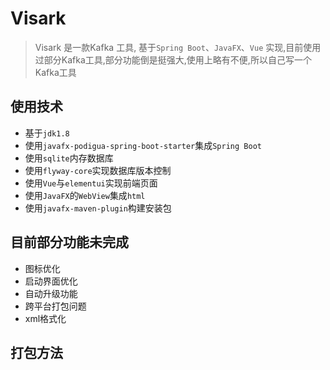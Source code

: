 # Visark

> Visark 是一款Kafka 工具, 基于`Spring Boot`、`JavaFX`、`Vue` 实现,目前使用过部分Kafka工具,部分功能倒是挺强大,使用上略有不便,所以自己写一个Kafka工具

## 使用技术
- 基于`jdk1.8`
- 使用`javafx-podigua-spring-boot-starter`集成`Spring Boot`
- 使用`sqlite`内存数据库
- 使用`flyway-core`实现数据库版本控制
- 使用`Vue`与`elementui`实现前端页面
- 使用`JavaFX`的`WebView`集成`html`
- 使用`javafx-maven-plugin`构建安装包

## 目前部分功能未完成
- 图标优化
- 启动界面优化
- 自动升级功能
- 跨平台打包问题
- xml格式化

## 打包方法
